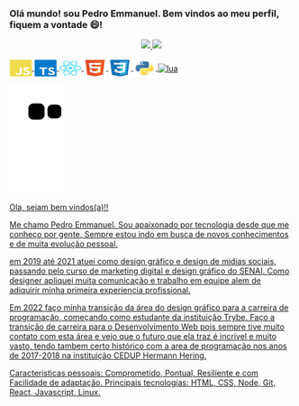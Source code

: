### Olá mundo! sou Pedro Emmanuel. Bem vindos ao meu perfil, fiquem a vontade 😄!
<div align="center">
  <a href="https://github.com/PedroEmmanuelBuerger">
  <img height="165em" src="https://github-readme-stats.vercel.app/api?username=PedroEmmanuelBuerger&show_icons=true&theme=dracula&include_all_commits=true&count_private=true"/>
  <img height="165em" src="https://github-readme-stats.vercel.app/api/top-langs/?username=PedroEmmanuelBuerger&layout=compact&langs_count=7&theme=dracula"/>
</div>
<div style="display: inline_block"><br>
  <img align="center" alt="Javascript" height="30" width="40" src="https://raw.githubusercontent.com/devicons/devicon/master/icons/javascript/javascript-plain.svg">
  <img align="center" alt="Typescript" height="30" width="40" src="https://raw.githubusercontent.com/devicons/devicon/master/icons/typescript/typescript-plain.svg">
  <img align="center" alt="REACT" height="30" width="40" src="https://raw.githubusercontent.com/devicons/devicon/master/icons/react/react-original.svg">
  <img align="center" alt="HTML" height="30" width="40" src="https://raw.githubusercontent.com/devicons/devicon/master/icons/html5/html5-original.svg">
  <img align="center" alt="CSS" height="30" width="40" src="https://raw.githubusercontent.com/devicons/devicon/master/icons/css3/css3-original.svg">
  <img align="center" alt="PYTHON" height="30" width="40" src="https://raw.githubusercontent.com/devicons/devicon/master/icons/python/python-original.svg">
  <img align="center" alt="lua" height="30" width="40" src="https://cdn.jsdelivr.net/gh/devicons/devicon/icons/lua/lua-original.svg">
</div>
  
  ![Snake animation](https://github.com/PedroEmmanuelBuerger/PedroEmmanuelBuerger/blob/output/github-contribution-grid-snake.svg)
 
Ola, sejam bem vindos(a)!!

Me chamo Pedro Emmanuel. Sou apaixonado por tecnologia desde que me conheço por gente, Sempre estou indo em busca de novos conhecimentos e de muita evolução pessoal.

em 2019 até 2021 atuei como design gráfico e design de midias sociais, passando pelo curso de marketing digital e design gráfico do SENAI. Como designer apliquei muita comunicação e trabalho em equipe alem de adiquirir minha primeira experiencia profissional.

Em 2022 faço minha transição da área do design gráfico para a carreira de programação, começando como estudante da instituição Trybe.
Faço a transição de carreira para o Desenvolvimento Web pois sempre tive muito contato com esta área e vejo que o futuro que ela traz é incrivel e muito vasto, tendo tambem certo histórico com a area de programação nos anos de 2017-2018 na instituição CEDUP Hermann Hering.

Caracteristicas pessoais: Comprometido, Pontual, Resiliente e com Facilidade de adaptação.
Principais tecnologias: HTML, CSS, Node, Git, React, Javascript, Linux.
  </div>
 
 
